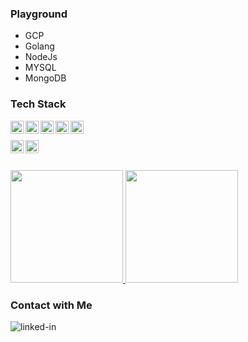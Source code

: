 <!--
**lopingbest/lopingbest** is a ✨ _special_ ✨ repository because its `README.md` (this file) appears on your GitHub profile.

Here are some ideas to get you started:

- 🔭 I’m currently working on ...
- 🌱 I’m currently learning ...
- 👯 I’m looking to collaborate on ...
- 🤔 I’m looking for help with ...
- 💬 Ask me about ...
- 📫 How to reach me: ...
- 😄 Pronouns: ...
- ⚡ Fun fact: ...
-->

[//]: # (My Name is **Galih Setiadi**)

### Playground
- GCP
- Golang
- NodeJs
- MYSQL
- MongoDB

### Tech Stack

<a href="https://cloud.google.com/"><img align="left" alt="GCP" title="GCP" width="21px" src="https://seeklogo.com/images/G/google-cloud-logo-ADE788217F-seeklogo.com.png" /></a>
<a href="https://go.dev/"><img align="left" alt="Golang" title="Golang" width="21px" src="https://upload.wikimedia.org/wikipedia/commons/thumb/0/05/Go_Logo_Blue.svg/1280px-Go_Logo_Blue.svg.png" /></a>
<a href="https://nodejs.org/"><img align="left" alt="NodeJS" title="NodeJS" width="21px" src="https://seeklogo.com/images/N/nodejs-logo-FBE122E377-seeklogo.com.png" /></a>
<a href="https://www.javascript.com/"><img align="left" alt="JavaScript" title="JavaScript" width="21px" src="https://upload.wikimedia.org/wikipedia/commons/9/99/Unofficial_JavaScript_logo_2.svg" /></a>
<a href="https://www.mongodb.com//"><img align="left" alt="MongoDB" title="MongoDB" width="21px" src="https://img.icons8.com/color/2x/mongodb.png" /></a>
<br>

  <a href="#"><img align="left" alt="Linux" title="System Operation" width="21px" src="https://img.icons8.com/color/2x/linux.png" /></a>
  <a href="https://www.mysql.com/"><img align="left" alt="Mysql" title="Mysql Database" width="21px" src="https://img.icons8.com/color/2x/mysql-logo.png" /></a>
  
  
  <br>
  <br>
  


<p align="left">
<a href="https://github.com/lopingbest">
  <img height="180em" src="https://github-readme-stats-eight-theta.vercel.app/api?username=lopingbest&show_icons=true&theme=algolia&include_all_commits=true&count_private=true"/>
  <img height="180em" src="https://github-readme-stats-eight-theta.vercel.app/api/top-langs/?username=lopingbest&layout=compact&langs_count=8&theme=algolia"/>
</a>
</p>


### Contact with Me

[<img align="left" alt="linked-in" src="https://img.shields.io/badge/linkedin-%230077B5.svg?&style=for-the-badge&logo=linkedin&logoColor=white" />](https://www.linkedin.com/in/galih-setiadi-931661180/)

[//]: # ([<img align="left" alt="stack-overflow" src="https://img.shields.io/badge/stack%20overflow-FE7A16?logo=stack-overflow&logoColor=white&style=for-the-badge" />]&#40;https://stackoverflow.com/users/17189697/redha&#41;)

[//]: # ([<img align="left" alt="facebook" src="https://img.shields.io/badge/facebook-%231877F2.svg?&style=for-the-badge&logo=facebook&logoColor=white" />]&#40;https://web.facebook.com/tata.redha.al.fath/&#41;)

[//]: # ([<img align="left" alt="instagram" src="https://img.shields.io/badge/Instagram-%23E4405F.svg?&style=for-the-badge&logo=instagram&logoColor=white" />]&#40;https://www.instagram.com/redha.af/&#41;)

<br>
<br>

[//]: # ([<img align="left" alt="youtube" src="https://img.shields.io/badge/youtube-%23FF0001.svg?&style=for-the-badge&logo=youtube&logoColor=white" />]&#40;https://www.youtube.com/channel/UCRKZGPS0d-JA50AeCVaekzQ&#41;)

